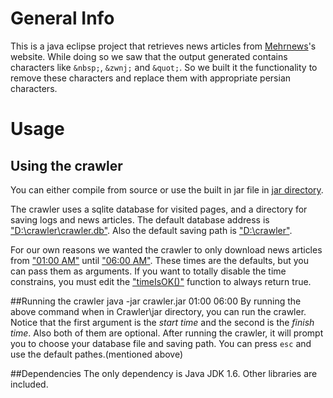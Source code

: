 General Info
============
This is a java eclipse project that retrieves news articles from [Mehrnews](http://www.mehrnews.ir/)'s website.
While doing so we saw that the output generated contains characters like `&nbsp;`, `&zwnj;` and `&quot;`. So we built it the functionality to remove these characters and replace them with appropriate persian characters.

Usage
======
Using the crawler
-----------------
You can either compile from source or use the built in jar file in [jar directory](https://github.com/yassersouri/Crawler/tree/master/jar).

The crawler uses a sqlite database for visited pages, and a directory for saving logs and news articles.
The default database address is ["D:\crawler\crawler.db"](https://github.com/yassersouri/Crawler/blob/master/src/Main.java#L11). Also the default saving path is ["D:\crawler"](https://github.com/yassersouri/Crawler/blob/master/src/Main.java#L12).

For our own reasons we wanted the crawler to only download news articles from ["01:00 AM"](https://github.com/yassersouri/Crawler/blob/master/src/Main.java#L15) until ["06:00 AM"](https://github.com/yassersouri/Crawler/blob/master/src/Main.java#L16). These times are the defaults, but you can pass them as arguments. If you want to totally disable the time constrains, you must edit the ["timeIsOK()"](https://github.com/yassersouri/Crawler/blob/master/src/Main.java#L220) function to always return true.

##Running the crawler
	java -jar crawler.jar 01:00 06:00
By running the above command when in Crawler\jar directory, you can run the crawler. Notice that the first argument is the _start time_ and the second is the _finish time_. Also both of them are optional. After running the crawler, it will prompt you to choose your database file and saving path. You can press `esc` and use the default pathes.(mentioned above)

##Dependencies
The only dependency is Java JDK 1.6. Other libraries are included.